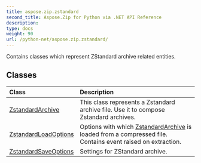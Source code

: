 ```yaml
---
title: aspose.zip.zstandard
second_title: Aspose.Zip for Python via .NET API Reference
description: 
type: docs
weight: 90
url: /python-net/aspose.zip.zstandard/
---
```



Contains classes which represent ZStandard archive related entities.

## Classes
| Class | Description |
| :- | :- |
|[ZstandardArchive](/zip/python-net/aspose.zip.zstandard/zstandardarchive/)|This class represents a Zstandard archive file. Use it to compose Zstandard archives.|
|[ZstandardLoadOptions](/zip/python-net/aspose.zip.zstandard/zstandardloadoptions/)|Options with which [ZstandardArchive](/zip/python-net/aspose.zip.zstandard/zstandardarchive/) is loaded from a compressed file. Contains event raised on extraction.|
|[ZstandardSaveOptions](/zip/python-net/aspose.zip.zstandard/zstandardsaveoptions/)|Settings for ZStandard  archive.|
